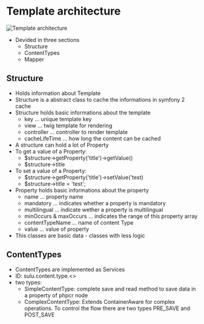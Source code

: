 # Template architecture

![Template architecture](https://raw.github.com/massiveart/sulu-docs/master/detail-specification/images/diagrams/structure_architecture.png)

* Devided in three sections
  * Structure
  * ContentTypes
  * Mapper

## Structure

* Holds information about Template
* Structure is a abstract class to cache the informations in symfony 2 cache
* Structure holds basic informations about the template
  * key ... unique template key
  * view ... twig template for rendering
  * controller ... controller to render template
  * cacheLifeTime ... how long the content can be cached
* A structure can hold a lot of Property
* To get a value of a Property:
  * $structure->getProperty('title')->getValue()
  * $structure->title
* To set a value of a Property:
  * $structure->getProperty('title')->setValue('test)
  * $structure->title = 'test';
* Property holds basic informations about the property
  * name ... property name
  * mandatory ... indicates whether a property is mandatory
  * multilingual ... indicate wether a property is multilingual
  * minOccurs & maxOccurs ... indicates the range of this property array
  * contentTypeName ... name of content Type
  * value ... value of property
* This classes are basic data - classes with less logic

## ContentTypes

* ContentTypes are implemented as Services
* ID: sulu.content.type.<<name>>
* two types:
  * SimpleContentType: complete save and read method to save data in a property of phpcr node
  * ComplexContentType: Extends ContainerAware for complex operations. To control the flow there are two types PRE_SAVE and POST_SAVE
